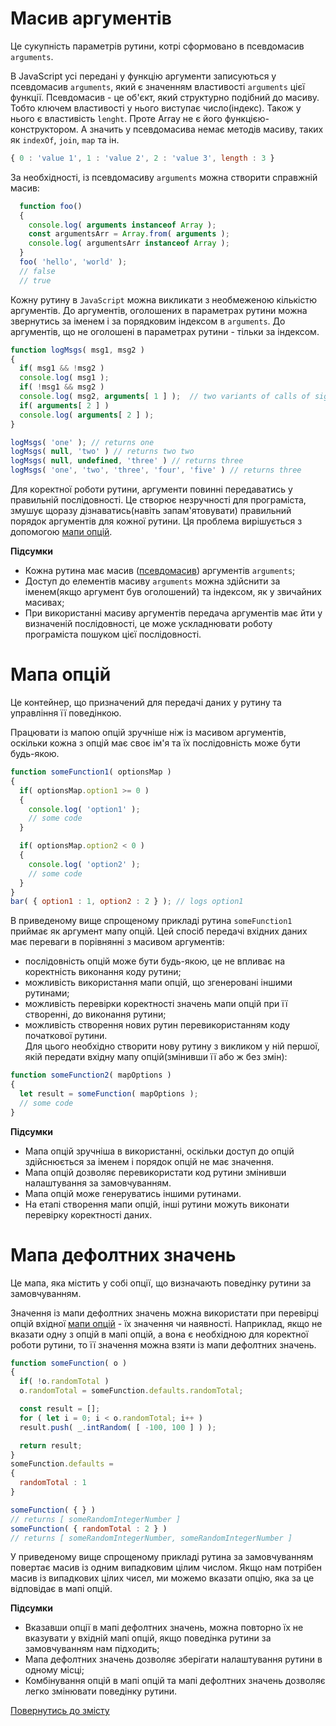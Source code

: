 # Масив аргументів

Це сукупність параметрів рутини, котрі сформовано в псевдомасив <code>arguments</code>.

В JavaScript усі передані у функцію аргументи записуються у псевдомасив `arguments`, який є значенням властивості 
`arguments` цієї функції.
Псевдомасив - це об'єкт, який структурно подібний до масиву. Тобто ключем властивості у нього виступає число(індекс).
Також у нього є властивість `lenght`. Проте Array не є його функцією-конструктором. А значить у псевдомасива немає
методів масиву, таких як `indexOf`, `join`, `map` та ін.
```js
{ 0 : 'value 1', 1 : 'value 2', 2 : 'value 3', length : 3 }
```

За необхідності, із псевдомасиву `arguments` можна створити справжній масив:
```js
  function foo()
  {
    console.log( arguments instanceof Array );
    const argumentsArr = Array.from( arguments );
    console.log( argumentsArr instanceof Array );
  }
  foo( 'hello', 'world' );
  // false
  // true
```

Кожну рутину в `JavaScript` можна викликати з необмеженою кількістю аргументів. 
До аргументів, оголошених в параметрах рутини можна звернутись за іменем і за порядковим індексом в `arguments`. 
До аргументів, що не оголошені в параметрах рутини - тільки за індексом.
```js
function logMsgs( msg1, msg2 )
{
  if( msg1 && !msg2 )
  console.log( msg1 );
  if( !msg1 && msg2 )
  console.log( msg2, arguments[ 1 ] );  // two variants of calls of signed parameter
  if( arguments[ 2 ] )
  console.log( arguments[ 2 ] );
}

logMsgs( 'one' ); // returns one
logMsgs( null, 'two' ) // returns two two
logMsgs( null, undefined, 'three' ) // returns three
logMsgs( 'one', 'two', 'three', 'four', 'five' ) // returns three
```

Для коректної роботи рутини, аргументи повинні передаватись у правильній послідовності.
Це створює незручності для програміста, змушує щоразу дізнаватись(навіть запам'ятовувати) правильний
порядок аргументів для кожної рутини. Ця проблема вирішується з допомогою [мапи опцій](#мапа-опцій).

**Підсумки**

- Кожна рутина має масив ([псевдомасив](#масив-аргументів)) аргументів `arguments`;
- Доступ до елементів масиву `arguments` можна здійснити за іменем(якщо аргумент був оголошений)
  та індексом, як у звичайних масивах;
- При використанні масиву аргументів передача аргументів має йти у визначеній послідовності, 
  це може ускладнювати роботу програміста пошуком цієї послідовності.

# Мапа опцій

Це контейнер, що призначений для передачі даних у рутину та управління її поведінкою.

Працювати із мапою опцій зручніше ніж із масивом аргументів, оскільки кожна з опцій має своє ім'я 
та їх послідовність може бути будь-якою.
```js
function someFunction1( optionsMap )
{
  if( optionsMap.option1 >= 0 )
  {
    console.log( 'option1' );
    // some code
  }

  if( optionsMap.option2 < 0 )
  {
    console.log( 'option2' );
    // some code
  }
}
bar( { option1 : 1, option2 : 2 } ); // logs option1
```
В приведеному вище спрощеному прикладі рутина `someFunction1` приймає як аргумент мапу опцій. Цей спосіб передачі вхідних даних 
має переваги в порівнянні з масивом аргументів:
- послідовність опцій може бути будь-якою, це не впливає на коректність виконання коду рутини;
- можливість використання мапи опцій, що згенеровані іншими рутинами;
- можливість перевірки коректності значень мапи опцій при її створенні, до виконання рутини;
- можливість створення нових рутин перевикористанням коду початкової рутини.\
Для цього необхідно створити нову рутину з викликом у ній першої, якій передати вхідну мапу опцій(змінивши її або ж без змін):
```js
function someFunction2( mapOptions )
{
  let result = someFunction( mapOptions );
  // some code
}
```

**Підсумки**

- Мапа опцій зручніша в використанні, оскільки доступ до опцій здійснюється за іменем і порядок опцій не має значення.
- Мапа опцій дозволяє перевикористати код рутини змінивши налаштування за замовчуванням.
- Мапа опцій може генеруватись іншими рутинами.
- На етапі створення мапи опцій, інші рутини можуть виконати перевірку коректності даних.

# Мапа дефолтних значень

Це мапа, яка містить у собі опції, що визначають поведінку рутини за замовчуванням. 

Значення із мапи дефолтних значень можна використати при перевірці опцій вхідної [мапи опцій](#мапа-опцій) - їх значення чи наявності.
Наприклад, якщо не вказати одну з опцій в мапі опцій, а вона є необхідною для коректної роботи рутини, то її значення 
можна взяти із мапи дефолтних значень.
```js
function someFunction( o )
{
  if( !o.randomTotal )
  o.randomTotal = someFunction.defaults.randomTotal;

  const result = [];
  for ( let i = 0; i < o.randomTotal; i++ )
  result.push( _.intRandom( [ -100, 100 ] ) );

  return result;
}
someFunction.defaults =
{
  randomTotal : 1
}

someFunction( { } )
// returns [ someRandomIntegerNumber ]
someFunction( { randomTotal : 2 } )
// returns [ someRandomIntegerNumber, someRandomIntegerNumber ]
```
У приведеному вище спрощеному прикладі рутина за замовчуванням повертає масив із одним випадковим цілим числом.
Якщо нам потрібен масив із випадкових цілих чисел, ми можемо вказати опцію, яка за це відповідає в мапі опцій.

**Підсумки**

- Вказавши опції в мапі дефолтних значень, можна повторно їх не вказувати у вхідній мапі опцій, якщо поведінка рутини
  за замовчуванням нам підходить;
- Мапа дефолтних значень дозволяє зберігати налаштування рутини в одному місці;
- Комбінування опцій в мапі опцій та мапі дефолтних значень дозволяє легко змінювати поведінку рутини.

[Повернутись до змісту](../README.md#Концепції)
